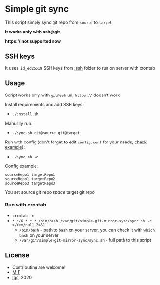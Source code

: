 # Simple git sync

This script simply sync git repo from `source` to `target`

**It works only with ssh@git**

**https:// not supported now**

## SSH keys

It uses` id_ed25519` SSH keys from [.ssh](./.ssh) folder to run on server with crontab

## Usage

Script works only with `git@ssh` url, `https://` doesn't work

Install requirements and add SSH keys:
* `./install.sh`

Manually run:
* `./sync.sh git@source git@target`

Run with config (don't forget to edit `config.conf` for your needs, [check example](./config-sample.conf)):
* `./sync.sh -c`

Config example:
```
sourceRepo1 targetRepo1
sourceRepo1 targetRepo2
sourceRepo3 targetRepo3
```

You set source git repo _space_ target git repo

### Run with crontab

* `crontab -e`
* `* */6 * * * /bin/bash /var/git/simple-git-mirror-sync/sync.sh -c >/dev/null 2>&1`
    * `/bin/bash` - path to `bash` on your server, you can check it with `which bash` on your server
    * `/var/git/simple-git-mirror-sync/sync.sh` - full path to this script

## License

* Contributing are welcome!
* [MIT](./LICENSE)
* [lgg](https://github.com/lgg), 2020

